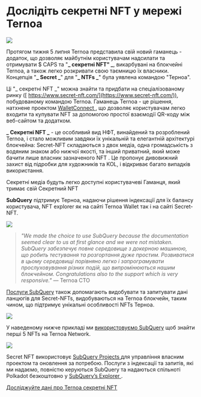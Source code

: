 # Дослідіть секретні NFT у мережі Ternoa

![](https://miro.medium.com/max/1200/0*s1fSGGelS-HVJNBm)

Протягом тижня 5 липня Ternoa представила свій новий гаманець - додаток, що дозволяє майбутнім користувачам надсилати та отримувати $ CAPS та "**_ секретні NFT" _**, викарбувані на блокчейні Ternoa, а також легко розкривати свою таємницю їх власники. Концепція "**_ Secret _**" для "**_ NTFs _**" була уявлена командою "Терноа".

Ці "_ секретні NFT _" можна знайти та придбати на спеціалізованому ринку ([ https://www.secret-nft.com/](https://www.secret-nft.com/)), побудованому командою Ternoa. Гаманець Ternoa - це рішення, натхнене проектом [ WalletConnect ](https://walletconnect.org/), що дозволяє користувачам легко входити та купувати NFT за допомогою простої взаємодії QR-коду між веб-сайтом та додатком.

**_ Секретні NFT _** - це особливий вид НФТ, винайдений та розроблений Ternoa, і стало можливим завдяки їх унікальній та елегантній архітектурі блокчейна: Secret-NFT складаються з двох медіа, одна громадськість з водяним знаком або нижчої якості, та інший приватний, який може бачити лише власник зазначеного NFT . Це пропонує дивовижний захист від підробки для художників та KOL, і відкриває багато випадків використання.

Секретні медіа будуть легко доступні користувачеві Гаманця, який тримає свій Секретний NFT

**SubQuery** підтримує Терноа, надаючи рішення індексації для їх балансу користувача, NFT explorer як на сайті Ternoa Wallet так і на сайті Secret-NFT.

![](https://miro.medium.com/max/1400/0*gquKRKBgiyAAxRFZ)

> _"We made the choice to use SubQuery because the documentation seemed clear to us at first glance and we were not mistaken. SubQuery забезпечує повне середовище з докерною машиною, що робить тестування та розгортання дуже простим. Розвиватися в цьому середовищі порівняно легко і запрограмувати прослуховування різних подій, що випромінюються нашим блокчейном. Congratulations also to the support which is very responsive."_ — Ternoa CTO

[Послуги SubQuery](https://subquery.network/) також допомагають видобувати та запитувати дані ланцюгів для Secret-NFTs, видобуваються на Ternoa блокчейн, таким чином, що підтримує унікальні особливості NFTs Терноа.

![](https://miro.medium.com/max/1400/0*CA7lfxmZxHCKhzWw)

У наведеному нижче прикладі ми [використовуємо SubQuery](https://explorer.subquery.network/subquery/capsule-corp-ternoa/indexer) щоб знайти перші 5 NFTs на Ternoa Network.

![](https://miro.medium.com/max/1400/0*YaQGpb3xUn7BUESx)

Secret NFT використовує [ SubQuery Projects ](https://project.subquery.network/) для управління власним проектом та оновлення за потребою. Послуги з індексації та запитів, які ми надаємо, повністю керуються SubQuery та надаються спільноті Polkadot безкоштовно у [ SubQuery’s Explorer ](https://explorer.subquery.network/).

[Досліджуйте дані про Ternoa секретні NFT](https://explorer.subquery.network/subquery/capsule-corp-ternoa/indexer)
